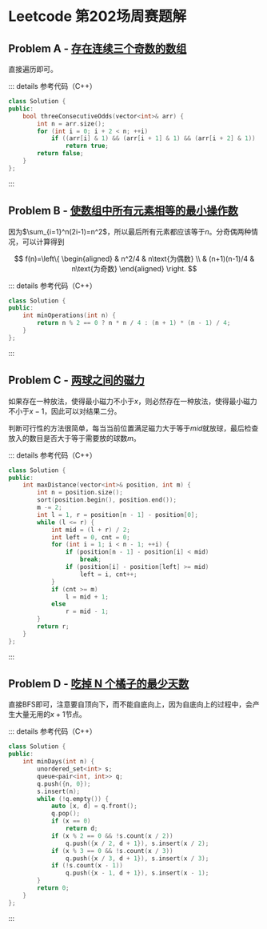 # Leetcode 第202场周赛题解

## Problem A - [存在连续三个奇数的数组](https://leetcode.cn/problems/three-consecutive-odds/)

直接遍历即可。

::: details 参考代码（C++）

```cpp
class Solution {
public:
    bool threeConsecutiveOdds(vector<int>& arr) {
        int n = arr.size();
        for (int i = 0; i + 2 < n; ++i)
            if ((arr[i] & 1) && (arr[i + 1] & 1) && (arr[i + 2] & 1))
                return true;
        return false;
    }
};
```

:::

## Problem B - [使数组中所有元素相等的最小操作数](https://leetcode.cn/problems/minimum-operations-to-make-array-equal/)

因为$\sum_{i=1}^n(2i-1)=n^2$，所以最后所有元素都应该等于$n$。分奇偶两种情况，可以计算得到

$$
f(n)=\left\{
  \begin{aligned}
    & n^2/4 & n\text{为偶数} \\
    & (n+1)(n-1)/4 & n\text{为奇数}
  \end{aligned}
\right.
$$

::: details 参考代码（C++）

```cpp
class Solution {
public:
    int minOperations(int n) {
        return n % 2 == 0 ? n * n / 4 : (n + 1) * (n - 1) / 4;
    }
};
```

:::

## Problem C - [两球之间的磁力](https://leetcode.cn/problems/magnetic-force-between-two-balls/)

如果存在一种放法，使得最小磁力不小于$x$，则必然存在一种放法，使得最小磁力不小于$x-1$，因此可以对结果二分。

判断可行性的方法很简单，每当当前位置满足磁力大于等于$mid$就放球，最后检查放入的数目是否大于等于需要放的球数$m$。

::: details 参考代码（C++）

```cpp
class Solution {
public:
    int maxDistance(vector<int>& position, int m) {
        int n = position.size();
        sort(position.begin(), position.end());
        m -= 2;
        int l = 1, r = position[n - 1] - position[0];
        while (l <= r) {
            int mid = (l + r) / 2;
            int left = 0, cnt = 0;
            for (int i = 1; i < n - 1; ++i) {
                if (position[n - 1] - position[i] < mid)
                    break;
                if (position[i] - position[left] >= mid)
                    left = i, cnt++;
            }
            if (cnt >= m)
                l = mid + 1;
            else
                r = mid - 1;
        }
        return r;
    }
};
```

:::

## Problem D - [吃掉 N 个橘子的最少天数](https://leetcode.cn/problems/minimum-number-of-days-to-eat-n-oranges/)

直接BFS即可，注意要自顶向下，而不能自底向上，因为自底向上的过程中，会产生大量无用的$x+1$节点。

::: details 参考代码（C++）

```cpp
class Solution {
public:
    int minDays(int n) {
        unordered_set<int> s;
        queue<pair<int, int>> q;
        q.push({n, 0});
        s.insert(n);
        while (!q.empty()) {
            auto [x, d] = q.front();
            q.pop();
            if (x == 0)
                return d;
            if (x % 2 == 0 && !s.count(x / 2))
                q.push({x / 2, d + 1}), s.insert(x / 2);
            if (x % 3 == 0 && !s.count(x / 3))
                q.push({x / 3, d + 1}), s.insert(x / 3);
            if (!s.count(x - 1))
                q.push({x - 1, d + 1}), s.insert(x - 1);
        }
        return 0;
    }
};
```

:::

<Utterances />
